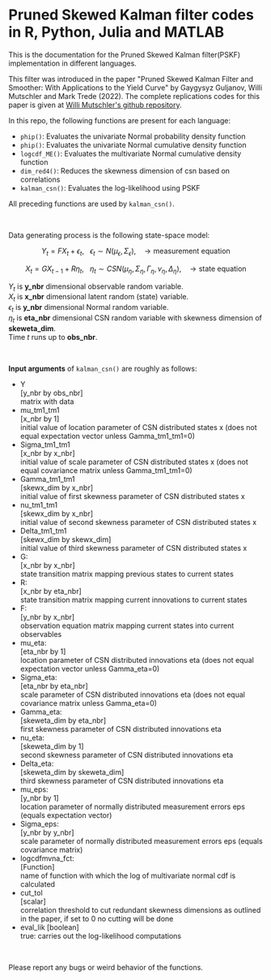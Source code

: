 # Pruned Skewed Kalman filter codes in R, Python, Julia and MATLAB
This is the documentation for the 
Pruned Skewed Kalman filter(PSKF) implementation 
in different languages.

This filter was introduced in the paper 
"Pruned Skewed Kalman Filter and Smoother: 
With Applications to the Yield Curve"
by Gaygysyz Guljanov, Willi Mutschler and Mark Trede (2022).
The complete replications codes for this paper is given at
[Willi Mutschler's github repository](https://github.com/wmutschl/pruned-skewed-kalman-paper).


In this repo, the following functions are present for each language:
- `phip()`: Evaluates the univariate 
Normal probability density function
- `phip()`: Evaluates the univariate 
Normal cumulative density function
- `logcdf_ME()`: Evaluates the multivariate 
Normal cumulative density function
- `dim_red4()`: Reduces the skewness dimension of csn 
based on correlations
- `kalman_csn()`: Evaluates the log-likelihood using PSKF

All preceding functions are used by `kalman_csn()`.


<br>

Data generating process is the following state-space model:

```math
    Y_t = F X_t + \epsilon_t, ~~~ 
    \epsilon_t \sim N(\mu_\epsilon, \Sigma_\epsilon), ~~~
    \rightarrow \text{measurement equation}
```
```math
    X_t = G X_{t-1} + R \eta_t, ~~~
    \eta_t \sim CSN(
        \mu_\eta, \Sigma_\eta, \Gamma_\eta, \nu_\eta, \Delta_\eta
    ), ~~~
    \rightarrow \text{state equation}
```

$Y_t$ is **y_nbr** dimensional observable random variable. <br>
$X_t$ is **x_nbr** dimensional latent random (state) variable. <br>
$\epsilon_t$ is **y_nbr** dimensional Normal random variable. <br>
$\eta_t$ is **eta_nbr** dimensional CSN random variable
with skewness dimension of **skeweta_dim**. <br>
Time $t$ runs up to **obs_nbr**.


<br>

**Input arguments** of `kalman_csn()` are roughly as follows:
- Y               
  [y_nbr by obs_nbr]             
  matrix with data
- mu_tm1_tm1      
  [x_nbr by 1]                   
  initial value of location parameter of CSN distributed states x 
  (does not equal expectation vector unless Gamma_tm1_tm1=0)
- Sigma_tm1_tm1   
  [x_nbr by x_nbr]               
  initial value of scale parameter of CSN distributed states x 
  (does not equal covariance matrix unless Gamma_tm1_tm1=0)
- Gamma_tm1_tm1   
  [skewx_dim by x_nbr]           
  initial value of first skewness parameter
  of CSN distributed states x
- nu_tm1_tm1      
  [skewx_dim by x_nbr]           
  initial value of second skewness parameter 
  of CSN distributed states x
- Delta_tm1_tm1   
  [skewx_dim by skewx_dim]       
  initial value of third skewness parameter 
  of CSN distributed states x
- G:              
  [x_nbr by x_nbr]               
  state transition matrix mapping previous states to current states
- R:              
  [x_nbr by eta_nbr]             
  state transition matrix mapping current innovations 
  to current states
- F:              
  [y_nbr by x_nbr]               
  observation equation matrix mapping current states into 
  current observables
- mu_eta:         
  [eta_nbr by 1]                 
  location parameter of CSN distributed innovations eta 
  (does not equal expectation vector unless Gamma_eta=0)
- Sigma_eta:      
  [eta_nbr by eta_nbr]           
  scale parameter of CSN distributed innovations eta 
  (does not equal covariance matrix unless Gamma_eta=0)
- Gamma_eta:      
  [skeweta_dim by eta_nbr]       
  first skewness parameter of CSN distributed innovations eta
- nu_eta:         
  [skeweta_dim by 1]             
  second skewness parameter of CSN distributed innovations eta
- Delta_eta:      
  [skeweta_dim by skeweta_dim]   
  third skewness parameter of CSN distributed innovations eta
- mu_eps:         
  [y_nbr by 1]                   
  location parameter of normally distributed measurement errors eps 
  (equals expectation vector)
- Sigma_eps:      
  [y_nbr by y_nbr]               
  scale parameter of normally distributed measurement errors eps 
  (equals covariance matrix)
- logcdfmvna_fct:    
  [Function]                       
  name of function 
  with which the log of multivariate normal cdf is calculated
- cut_tol         
  [scalar]                       
  correlation threshold to cut redundant skewness dimensions 
  as outlined in the paper, if set to 0 no cutting will be done
- eval_lik 
  [boolean]                      
  true: carries out the log-likelihood computations 

<br>

Please report any bugs or weird behavior of the functions.
